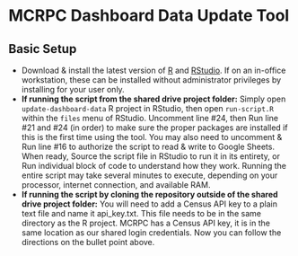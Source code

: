 # MCRPC Dashboard Data Update Tool

## Basic Setup

- Download & install the latest version of [R](https://cran.r-project.org/) and [RStudio](https://rstudio.com/products/rstudio/download/). If on an in-office workstation, these can be installed without administrator privileges by installing for your user only.
- **If running the script from the shared drive project folder:** Simply open `update-dashboard-data` R project in RStudio, then open `run-script.R` within the `files` menu of RStudio. Uncomment line #24, then Run line #21 and #24 (in order) to make sure the proper packages are installed if this is the first time using the tool. You may also need to uncomment & Run line #16 to authorize the script to read & write to Google Sheets. When ready, Source the script file in RStudio to run it in its entirety, or Run individual block of code to understand how they work. Running the entire script may take several minutes to execute, depending on your processor, internet connection, and available RAM.
- **If running the script by cloning the repository outside of the shared drive project folder:** You will need to add a Census API key to a plain text file and name it api_key.txt. This file needs to be in the same directory as the R project. MCRPC has a Census API key, it is in the same location as our shared login credentials. Now you can follow the directions on the bullet point above.
